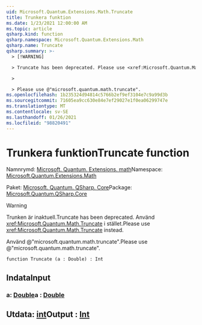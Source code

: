 ```yaml
---
uid: Microsoft.Quantum.Extensions.Math.Truncate
title: Trunkera funktion
ms.date: 1/23/2021 12:00:00 AM
ms.topic: article
qsharp.kind: function
qsharp.namespace: Microsoft.Quantum.Extensions.Math
qsharp.name: Truncate
qsharp.summary: >-
  > [!WARNING]

  > Truncate has been deprecated. Please use <xref:Microsoft.Quantum.Math.Truncate> instead.

  >

  > Please use @"microsoft.quantum.math.truncate".
ms.openlocfilehash: 1b235324d94814c5766b2ef9ef3104e7c9a99d3b
ms.sourcegitcommit: 71605ea9cc630e84e7ef29027e1f0ea06299747e
ms.translationtype: MT
ms.contentlocale: sv-SE
ms.lasthandoff: 01/26/2021
ms.locfileid: "98820491"
---
```

# <a name="truncate-function"></a><span data-ttu-id="aa93c-102">Trunkera funktion</span><span class="sxs-lookup"><span data-stu-id="aa93c-102">Truncate function</span></span>

<span data-ttu-id="aa93c-103">Namnrymd: [Microsoft. Quantum. Extensions. math](xref:Microsoft.Quantum.Extensions.Math)</span><span class="sxs-lookup"><span data-stu-id="aa93c-103">Namespace: [Microsoft.Quantum.Extensions.Math](xref:Microsoft.Quantum.Extensions.Math)</span></span>

<span data-ttu-id="aa93c-104">Paket: [Microsoft. Quantum. QSharp. Core](https://nuget.org/packages/Microsoft.Quantum.QSharp.Core)</span><span class="sxs-lookup"><span data-stu-id="aa93c-104">Package: [Microsoft.Quantum.QSharp.Core](https://nuget.org/packages/Microsoft.Quantum.QSharp.Core)</span></span>


> [!WARNING]
> <span data-ttu-id="aa93c-105">Trunken är inaktuell.</span><span class="sxs-lookup"><span data-stu-id="aa93c-105">Truncate has been deprecated.</span></span> <span data-ttu-id="aa93c-106">Använd <xref:Microsoft.Quantum.Math.Truncate> i stället.</span><span class="sxs-lookup"><span data-stu-id="aa93c-106">Please use <xref:Microsoft.Quantum.Math.Truncate> instead.</span></span>
>
> <span data-ttu-id="aa93c-107">Använd @"microsoft.quantum.math.truncate".</span><span class="sxs-lookup"><span data-stu-id="aa93c-107">Please use @"microsoft.quantum.math.truncate".</span></span>



```qsharp
function Truncate (a : Double) : Int
```


## <a name="input"></a><span data-ttu-id="aa93c-108">Indata</span><span class="sxs-lookup"><span data-stu-id="aa93c-108">Input</span></span>

### <a name="a--double"></a><span data-ttu-id="aa93c-109">a: [Double](xref:microsoft.quantum.lang-ref.double)</span><span class="sxs-lookup"><span data-stu-id="aa93c-109">a : [Double](xref:microsoft.quantum.lang-ref.double)</span></span>





## <a name="output--int"></a><span data-ttu-id="aa93c-110">Utdata: [int](xref:microsoft.quantum.lang-ref.int)</span><span class="sxs-lookup"><span data-stu-id="aa93c-110">Output : [Int](xref:microsoft.quantum.lang-ref.int)</span></span>

